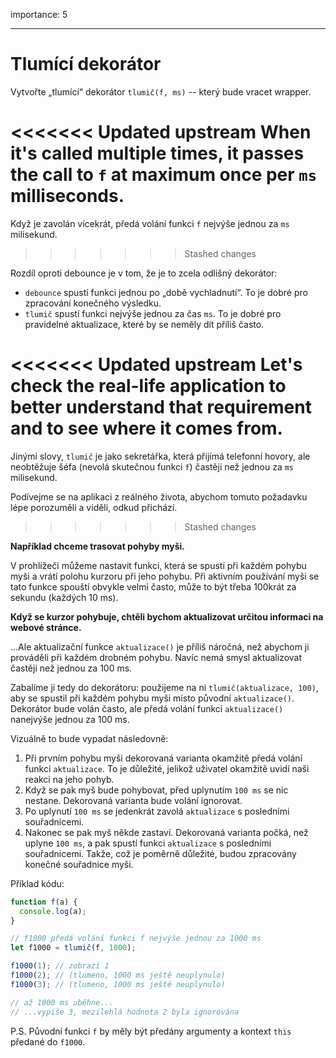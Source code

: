 importance: 5

---

# Tlumící dekorátor

Vytvořte „tlumící“ dekorátor `tlumič(f, ms)` -- který bude vracet wrapper.

<<<<<<< Updated upstream
When it's called multiple times, it passes the call to `f` at maximum once per `ms` milliseconds. 
=======
Když je zavolán vícekrát, předá volání funkci `f` nejvýše jednou za `ms` milisekund.
>>>>>>> Stashed changes

Rozdíl oproti debounce je v tom, že je to zcela odlišný dekorátor:
- `debounce` spustí funkci jednou po „době vychladnutí“. To je dobré pro zpracování konečného výsledku.
- `tlumič` spustí funkci nejvýše jednou za čas `ms`. To je dobré pro pravidelné aktualizace, které by se neměly dít příliš často.

<<<<<<< Updated upstream
Let's check the real-life application to better understand that requirement and to see where it comes from.
=======
Jinými slovy, `tlumič` je jako sekretářka, která přijímá telefonní hovory, ale neobtěžuje šéfa (nevolá skutečnou funkci `f`) častěji než jednou za `ms` milisekund.

Podívejme se na aplikaci z reálného života, abychom tomuto požadavku lépe porozuměli a viděli, odkud přichází.
>>>>>>> Stashed changes

**Například chceme trasovat pohyby myši.**

V prohlížeči můžeme nastavit funkci, která se spustí při každém pohybu myši a vrátí polohu kurzoru při jeho pohybu. Při aktivním používání myši se tato funkce spouští obvykle velmi často, může to být třeba 100krát za sekundu (každých 10 ms).

**Když se kurzor pohybuje, chtěli bychom aktualizovat určitou informaci na webové stránce.**

...Ale aktualizační funkce `aktualizace()` je příliš náročná, než abychom ji prováděli při každém drobném pohybu. Navíc nemá smysl aktualizovat častěji než jednou za 100 ms.

Zabalíme ji tedy do dekorátoru: použijeme na ni `tlumič(aktualizace, 100)`, aby se spustil při každém pohybu myši místo původní `aktualizace()`. Dekorátor bude volán často, ale předá volání funkci `aktualizace()` nanejvýše jednou za 100 ms.

Vizuálně to bude vypadat následovně:

1. Při prvním pohybu myši dekorovaná varianta okamžitě předá volání funkci `aktualizace`. To je důležité, jelikož uživatel okamžitě uvidí naši reakci na jeho pohyb.
2. Když se pak myš bude pohybovat, před uplynutím `100 ms` se nic nestane. Dekorovaná varianta bude volání ignorovat.
3. Po uplynutí `100 ms` se jedenkrát zavolá `aktualizace` s posledními souřadnicemi.
4. Nakonec se pak myš někde zastaví. Dekorovaná varianta počká, než uplyne `100 ms`, a pak spustí funkci `aktualizace` s posledními souřadnicemi. Takže, což je poměrně důležité, budou zpracovány konečné souřadnice myši.

Příklad kódu:

```js
function f(a) {
  console.log(a);
}

// f1000 předá volání funkci f nejvýše jednou za 1000 ms
let f1000 = tlumič(f, 1000);

f1000(1); // zobrazí 1
f1000(2); // (tlumeno, 1000 ms ještě neuplynulo)
f1000(3); // (tlumeno, 1000 ms ještě neuplynulo)

// až 1000 ms uběhne...
// ...vypíše 3, mezilehlá hodnota 2 byla ignorována
```

P.S. Původní funkci `f` by měly být předány argumenty a kontext `this` předané do `f1000`.
